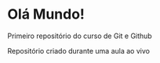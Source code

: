 # Olá Mundo!
 Primeiro repositório do curso de Git e Github

 Repositório criado durante uma aula ao vivo

